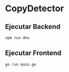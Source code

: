 # CopyDetector

## Ejecutar Backend
```bash
npm run dev 
```

## Ejecutar Frontend
```bash
go run main.go
```
